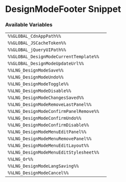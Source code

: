 # DesignModeFooter Snippet

### Available Variables
|||
|---|---|
| `%%GLOBAL_CdnAppPath%%` |
| `%%GLOBAL_JSCacheToken%%` |
| `%%GLOBAL_jQueryUIPath%%` |
| `%%GLOBAL_DesignModeCurrentTemplate%%` |
| `%%GLOBAL_DesignModeUpdateUrl%%` |
| `%%LNG_DesignModeSave%%` |
| `%%LNG_DesignModeUndo%%` |
| `%%LNG_DesignModeToggle%%` |
| `%%LNG_DesignModeDisable%%` |
| `%%LNG_DesignModeChangesSaved%%` |
| `%%LNG_DesignModeRemoveLastPanel%%` |
| `%%LNG_DesignModeConfirmPanelRemove%%` |
| `%%LNG_DesignModeConfirmUndo%%` |
| `%%LNG_DesignModeConfirmDisable%%` |
| `%%LNG_DesignModeMenuEditPanel%%` |
| `%%LNG_DesignModeMenuRemovePanel%%` |
| `%%LNG_DesignModeMenuEditLayout%%` |
| `%%LNG_DesignModeMenuEditStylesheet%%` |
| `%%LNG_Or%%` |
| `%%LNG_DesignModeLangSaving%%` |
| `%%LNG_DesignModeCancel%%` |
